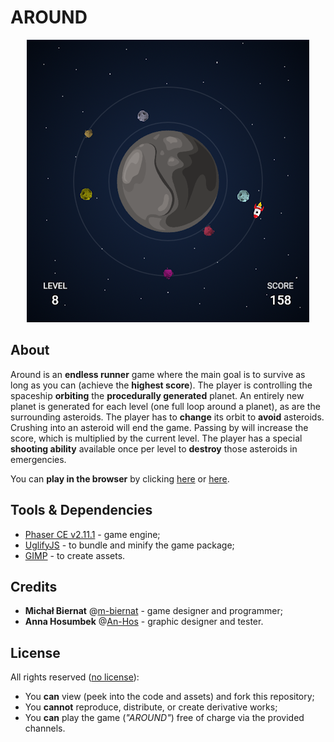 # AROUND

<p align="center"><img src="./media/cover.png"/></p>

## About

Around is an **endless runner** game where the main goal is to survive as long as you can (achieve the **highest score**). The player is controlling the spaceship **orbiting** the **procedurally generated** planet. An entirely new planet is generated for each level (one full loop around a planet), as are the surrounding asteroids. The player has to **change** its orbit to **avoid** asteroids. Crushing into an asteroid will end the game. Passing by will increase the score, which is multiplied by the current level. The player has a special **shooting ability** available once per level to **destroy** those asteroids in emergencies.

You can **play in the browser** by clicking [here](https://m-biernat.itch.io/around) or [here](https://m-biernat.github.io/around/).

## Tools & Dependencies

 - [Phaser CE v2.11.1](https://phaser.io/download/release/2.11.1) - game engine;
 - [UglifyJS](https://www.npmjs.com/package/uglify-js) - to bundle and minify the game package;
 - [GIMP](https://www.gimp.org/) - to create assets.

## Credits

 - **Michał Biernat** @[m-biernat](https://github.com/m-biernat) - game designer and programmer;
 - **Anna Hosumbek** @[An-Hos](https://github.com/An-Hos) - graphic designer and tester.

## License

All rights reserved ([no license](https://choosealicense.com/no-permission/)): 
 - You **can** view (peek into the code and assets) and fork this repository;
 - You **cannot** reproduce, distribute, or create derivative works;
 - You **can** play the game (*"AROUND"*) free of charge via the provided channels.